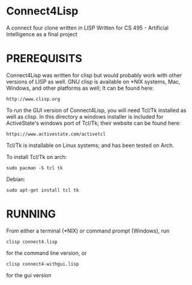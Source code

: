 # Connect4Lisp
A connect four clone written in LISP
Written for CS 495 - Artificial Intelligence as a final project

# PREREQUISITS

Connect4Lisp was written for clisp but would probably work with
other versions of LISP as well. GNU clisp is available on *NIX systems,
Mac, Windows, and other platforms as well; It can be found here:

	http://www.clisp.org
	
To run the GUI version of Connect4Lisp, you will need Tcl/Tk
installed as well as clisp. In this directory a windows installer
is included for ActiveState's windows port of Tcl/Tk; their website
can be found here:

	https://www.activestate.com/activetcl
	
Tcl/Tk is installable on Linux systems; and has been tested on Arch.

To install Tcl/Tk on arch:

	sudo pacman -S tcl tk

Debian:

	sudo apt-get install tcl tk

# RUNNING
From either a terminal (*NIX) or command prompt (Windows), run

	clisp connect4.lisp

for the command line version, or
	
	clisp connect4-withgui.lisp

for the gui version

